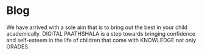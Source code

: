 # Blog
We have arrived with a sole aim that is to bring out the best in your child academically. DIGITAL PAATHSHALA is a step towards bringing confidence and self-esteem in the life of children that come with KNOWLEDGE not only GRADES.
